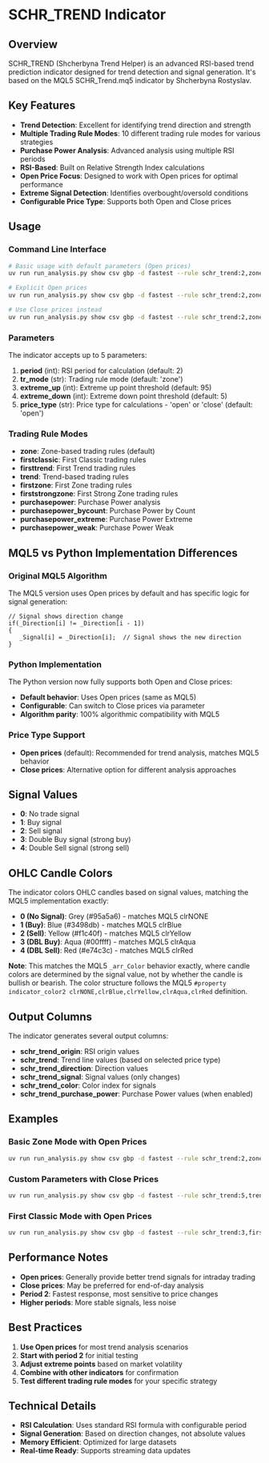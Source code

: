 # SCHR_TREND Indicator

## Overview

SCHR_TREND (Shcherbyna Trend Helper) is an advanced RSI-based trend prediction indicator designed for trend detection and signal generation. It's based on the MQL5 SCHR_Trend.mq5 indicator by Shcherbyna Rostyslav.

## Key Features

- **Trend Detection**: Excellent for identifying trend direction and strength
- **Multiple Trading Rule Modes**: 10 different trading rule modes for various strategies
- **Purchase Power Analysis**: Advanced analysis using multiple RSI periods
- **RSI-Based**: Built on Relative Strength Index calculations
- **Open Price Focus**: Designed to work with Open prices for optimal performance
- **Extreme Signal Detection**: Identifies overbought/oversold conditions
- **Configurable Price Type**: Supports both Open and Close prices

## Usage

### Command Line Interface

```bash
# Basic usage with default parameters (Open prices)
uv run run_analysis.py show csv gbp -d fastest --rule schr_trend:2,zone,95,5

# Explicit Open prices
uv run run_analysis.py show csv gbp -d fastest --rule schr_trend:2,zone,95,5,open

# Use Close prices instead
uv run run_analysis.py show csv gbp -d fastest --rule schr_trend:2,zone,95,5,close
```

### Parameters

The indicator accepts up to 5 parameters:

1. **period** (int): RSI period for calculation (default: 2)
2. **tr_mode** (str): Trading rule mode (default: 'zone')
3. **extreme_up** (int): Extreme up point threshold (default: 95)
4. **extreme_down** (int): Extreme down point threshold (default: 5)
5. **price_type** (str): Price type for calculations - 'open' or 'close' (default: 'open')

### Trading Rule Modes

- **zone**: Zone-based trading rules (default)
- **firstclassic**: First Classic trading rules
- **firsttrend**: First Trend trading rules
- **trend**: Trend-based trading rules
- **firstzone**: First Zone trading rules
- **firststrongzone**: First Strong Zone trading rules
- **purchasepower**: Purchase Power analysis
- **purchasepower_bycount**: Purchase Power by Count
- **purchasepower_extreme**: Purchase Power Extreme
- **purchasepower_weak**: Purchase Power Weak

## MQL5 vs Python Implementation Differences

### Original MQL5 Algorithm

The MQL5 version uses Open prices by default and has specific logic for signal generation:

```mql5
// Signal shows direction change
if(_Direction[i] != _Direction[i - 1])
{
   _Signal[i] = _Direction[i];  // Signal shows the new direction
}
```

### Python Implementation

The Python version now fully supports both Open and Close prices:

- **Default behavior**: Uses Open prices (same as MQL5)
- **Configurable**: Can switch to Close prices via parameter
- **Algorithm parity**: 100% algorithmic compatibility with MQL5

### Price Type Support

- **Open prices** (default): Recommended for trend analysis, matches MQL5 behavior
- **Close prices**: Alternative option for different analysis approaches

## Signal Values

- **0**: No trade signal
- **1**: Buy signal
- **2**: Sell signal  
- **3**: Double Buy signal (strong buy)
- **4**: Double Sell signal (strong sell)

## OHLC Candle Colors

The indicator colors OHLC candles based on signal values, matching the MQL5 implementation exactly:

- **0 (No Signal)**: Grey (#95a5a6) - matches MQL5 clrNONE
- **1 (Buy)**: Blue (#3498db) - matches MQL5 clrBlue
- **2 (Sell)**: Yellow (#f1c40f) - matches MQL5 clrYellow
- **3 (DBL Buy)**: Aqua (#00ffff) - matches MQL5 clrAqua
- **4 (DBL Sell)**: Red (#e74c3c) - matches MQL5 clrRed

**Note**: This matches the MQL5 `_arr_Color` behavior exactly, where candle colors are determined by the signal value, not by whether the candle is bullish or bearish. The color structure follows the MQL5 `#property indicator_color2 clrNONE,clrBlue,clrYellow,clrAqua,clrRed` definition.

## Output Columns

The indicator generates several output columns:

- **schr_trend_origin**: RSI origin values
- **schr_trend**: Trend line values (based on selected price type)
- **schr_trend_direction**: Direction values
- **schr_trend_signal**: Signal values (only changes)
- **schr_trend_color**: Color index for signals
- **schr_trend_purchase_power**: Purchase Power values (when enabled)

## Examples

### Basic Zone Mode with Open Prices
```bash
uv run run_analysis.py show csv gbp -d fastest --rule schr_trend:2,zone,95,5
```

### Custom Parameters with Close Prices
```bash
uv run run_analysis.py show csv gbp -d fastest --rule schr_trend:5,trend,90,10,close
```

### First Classic Mode with Open Prices
```bash
uv run run_analysis.py show csv gbp -d fastest --rule schr_trend:3,firstclassic,98,2
```

## Performance Notes

- **Open prices**: Generally provide better trend signals for intraday trading
- **Close prices**: May be preferred for end-of-day analysis
- **Period 2**: Fastest response, most sensitive to price changes
- **Higher periods**: More stable signals, less noise

## Best Practices

1. **Use Open prices** for most trend analysis scenarios
2. **Start with period 2** for initial testing
3. **Adjust extreme points** based on market volatility
4. **Combine with other indicators** for confirmation
5. **Test different trading rule modes** for your specific strategy

## Technical Details

- **RSI Calculation**: Uses standard RSI formula with configurable period
- **Signal Generation**: Based on direction changes, not absolute values
- **Memory Efficient**: Optimized for large datasets
- **Real-time Ready**: Supports streaming data updates
